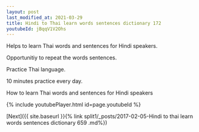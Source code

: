 ```yaml
---
layout: post
last_modified_at: 2021-03-29
title: Hindi to Thai learn words sentences dictionary 172 
youtubeId: jBqqV1V2Ohs
---
```

 
 
Helps to learn Thai words and sentences for Hindi speakers.

Opportunitiy to repeat the words sentences. 

Practice Thai language. 
 
10 minutes practice every day. 
 
How to learn Thai words and sentences for Hindi speakers 
 
{% include youtubePlayer.html id=page.youtubeId %}
 
 
[Next]({{ site.baseurl }}{% link  split1/_posts/2017-02-05-Hindi to thai learn words sentences dictionary 659 .md%})
 
